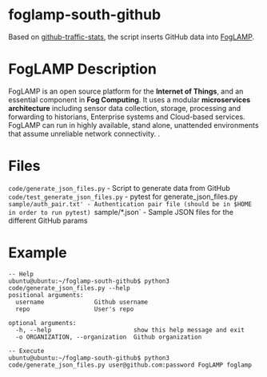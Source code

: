 # foglamp-south-github
Based on [github-traffic-stats](https://github.com/nchah/github-traffic-stats), the script inserts GitHub data into [FogLAMP](https://github.com/foglamp/FogLAMP). 


# FogLAMP Description
FogLAMP is an open source platform for the **Internet of Things**, and an essential component in **Fog Computing**. It uses a modular **microservices architecture** including sensor data collection, storage, processing and forwarding to historians, Enterprise systems and Cloud-based services. FogLAMP can run in highly available, stand alone, unattended environments that assume unreliable network connectivity.
.

# Files
`code/generate_json_files.py` - Script to generate data from GitHub 
`code/test_generate_json_files.py` - pytest for generate_json_files.py
`sample/auth_pair.txt' - Authentication pair file (should be in $HOME in order to run pytest)
`sample/*.json` - Sample JSON files for the different GitHub params

# Example 
```
-- Help
ubuntu@ubuntu:~/foglamp-south-github$ python3 code/generate_json_files.py --help
positional arguments:
  username              Github username
  repo                  User's repo

optional arguments:
  -h, --help                       show this help message and exit
  -o ORGANIZATION, --organization  Github organization

-- Execute 
ubuntu@ubuntu:~/foglamp-south-github$ python3 code/generate_json_files.py user@github.com:password FogLAMP foglamp
``` 
